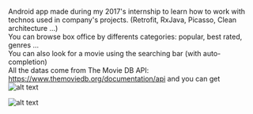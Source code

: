 Android app made during my 2017's internship to learn how to work with technos used in company's projects. (Retrofit, RxJava, Picasso, Clean architecture ...)  
You can browse box office by differents categories: popular, best rated, genres ...  
You can also look for a movie using the searching bar (with auto-completion)  
All the datas come from The Movie DB API: https://www.themoviedb.org/documentation/api and you can get  
![alt text](https://user-images.githubusercontent.com/9326618/30062156-73097eee-924a-11e7-8a93-dd21194db61e.png "Best rated movies")

![alt text](https://user-images.githubusercontent.com/9326618/30062179-7f6fc530-924a-11e7-8d46-7775452c4794.png "Best rated movies")

